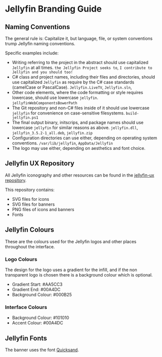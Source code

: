 # Jellyfin Branding Guide

## Naming Conventions

The general rule is: Capitalize it, but language, file, or system conventions trump Jellyfin naming conventions.

Specific examples include:

* Writing referring to the project in the abstract should use capitalized `Jellyfin` at all times. `the Jellyfin Project seeks to`, `I contribute to Jellyfin and you should too!`
* C# class and project names, including their files and directories, should use capitalized `Jellyfin` as require by the C# case standards (camelCase or PascalCase). `Jellyfin.LiveTV`, `Jellyfin.sln`,
* Other code elements, where the code formatting or style requires lowercase, should use lowercase `jellyfin`. `jellyfinWebComponentsBowerPath`
* The Git repository and non-C# files inside of it should use lowercase `jellyfin` for convenience on case-sensitive filesystems. `build-jellyfin.ps1`
* The final output binary, initscrips, and package names should use lowercase `jellyfin` for similar reasons as above. `jellyfin.dll`, `jellyfin_3.5.2-1_all.deb`, `jellyfin.zip`
* Configuration directories can use either, depending on operating system conventions. `/var/lib/jellyfin`, `AppData/Jellyfin`
* The logo may use either, depending on aesthetics and font choice.

## Jellyfin UX Repository

All Jellyfin iconography and other resources can be found in the [jellyfin-ux repository](https://github.com/jellyfin/jellyfin-ux).

This repository contains:

* SVG files for icons
* SVG files for banners
* PNG files of icons and banners
* Fonts

## Jellyfin Colours

These are the colours used for the Jellyfin logos and other places throughout the interface.

### Logo Colours

The design for the logo uses a gradient for the infill, and if the non transparent logo is chosen there is a background colour which is optional.

* Gradient Start: #AA5CC3
* Gradient End: #00A4DC
* Background Colour: #000B25

### Interface Colours

* Background Colour: #101010
* Accent Colour: #00A4DC

## Jellyfin Fonts

The banner uses the font [Quicksand](https://fonts.google.com/specimen/Quicksand).
